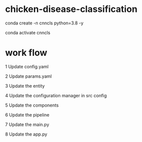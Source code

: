 # chicken-disease-classification

conda create -n cnncls python=3.8 -y

conda activate cnncls

# work flow

1 Update config.yaml

2 Update params.yaml

3 Update the entity

4 Update the configuration manager in src config

5 Update the components

6 Update the pipeline

7 Update the main.py

8 Update the app.py